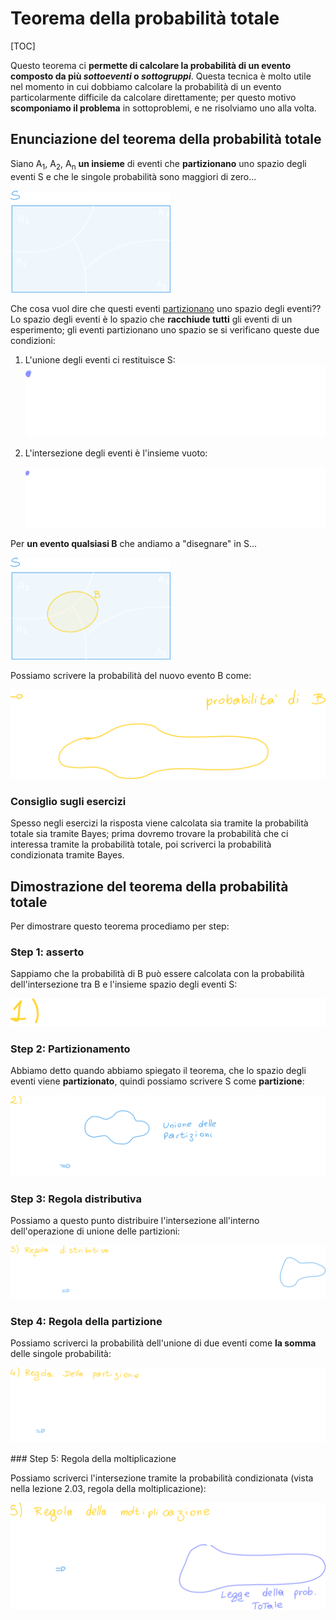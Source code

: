 # Teorema della probabilità totale

[TOC]

Questo teorema ci **permette di calcolare la probabilità di un evento composto da più *sottoeventi* o *sottogruppi***. Questa tecnica è molto utile nel momento in cui dobbiamo calcolare la probabilità di un evento particolarmente difficile da calcolare direttamente; per questo motivo **scomponiamo il problema** in sottoproblemi, e ne risolviamo uno alla volta.

## Enunciazione del teorema della probabilità totale

Siano A<sub>1</sub>, A<sub>2</sub>, A<sub>n</sub> **un insieme** di eventi che **partizionano** uno spazio degli eventi S e che le singole probabilità sono maggiori di zero...

<img src="./assets/image-20230228193450295.png" alt="image-20230228193450295" style="zoom:25%;" />

Che cosa vuol dire che questi eventi <u>partizionano</u> uno spazio degli eventi??
Lo spazio degli eventi è lo spazio che **racchiude tutti** gli eventi di un esperimento; gli eventi partizionano uno spazio se si verificano queste due condizioni:

1. L'unione degli eventi ci restituisce S:
   ![image-20230228193541477](./assets/image-20230228193541477.png)

2. L'intersezione degli eventi è l'insieme vuoto:

   ![image-20230228193621845](./assets/image-20230228193621845.png)

   

Per **un evento qualsiasi B** che andiamo a "disegnare" in S...

<img src="./assets/image-20230228193728102.png" alt="image-20230228193728102" style="zoom:25%;" />

Possiamo scrivere la probabilità del nuovo evento B come:

![image-20230228193817385](./assets/image-20230228193817385.png)

### Consiglio sugli esercizi

Spesso negli esercizi la risposta viene calcolata sia tramite la probabilità totale sia tramite Bayes; prima dovremo trovare la probabilità che ci interessa tramite la probabilità totale, poi scriverci la probabilità condizionata tramite Bayes.

## Dimostrazione del teorema della probabilità totale

Per dimostrare questo teorema procediamo per step:

### Step 1: asserto

Sappiamo che la probabilità di B può essere calcolata con la probabilità dell'intersezione tra B e l'insieme spazio degli eventi S:

![image-20230228204920938](./assets/image-20230228204920938.png)

### Step 2: Partizionamento

Abbiamo detto quando abbiamo spiegato il teorema, che lo spazio degli eventi viene **partizionato**, quindi possiamo scrivere S come **partizione**:

![image-20230228205011524](./assets/image-20230228205011524.png)

### Step 3: Regola distributiva

Possiamo a questo punto distribuire l'intersezione all'interno dell'operazione di unione delle partizioni:

![image-20230228205059924](./assets/image-20230228205059924.png)

### Step 4: Regola della partizione

Possiamo scriverci la probabilità dell'unione di due eventi come **la somma** delle singole probabilità:

![image-20230228205148202](./assets/image-20230228205148202.png)

### Step 5: Regola della moltiplicazione

Possiamo scriverci l'intersezione tramite la probabilità condizionata (vista nella lezione 2.03,  regola della moltiplicazione):

![image-20230228205339957](./assets/image-20230228205339957.png)

